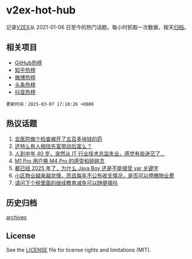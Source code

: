 # v2ex-hot-hub

 记录[V2EX](https://www.v2ex.com/)从 2021-01-06 日至今的热门话题。每小时抓取一次数据，按天[归档](archives)。
 
 ## 相关项目

- [GitHub热榜](https://github.com/lonnyzhang423/github-hot-hub)
- [知乎热榜](https://github.com/lonnyzhang423/zhihu-hot-hub)
- [微博热榜](https://github.com/lonnyzhang423/weibo-hot-hub)
- [头条热榜](https://github.com/lonnyzhang423/toutiao-hot-hub)
- [抖音热榜](https://github.com/lonnyzhang423/douyin-hot-hub)


 `更新时间：2025-03-07 17:10:26 +0800`

## 热议话题

1. [去医院做个检查被开了五百多块钱的药](https://www.v2ex.com/t/1116542)
1. [还特么有人相信先富带动后富么？](https://www.v2ex.com/t/1116622)
1. [人到中年 40 岁，突然从 IT 行业技术总监失业，感觉有些迷茫了...](https://www.v2ex.com/t/1116453)
1. [M1 Pro 用户换 M4 Pro 的感受和碎碎念](https://www.v2ex.com/t/1116474)
1. [都已经 2025 年了，为什么 Java Boy 还是不能接受 var 关键字](https://www.v2ex.com/t/1116515)
1. [小区物业越来越怠慢，而且每年不公布收支情况，是否可以停缴物业费](https://www.v2ex.com/t/1116553)
1. [请问下个税里面的继续教育减免可以随便填吗](https://www.v2ex.com/t/1116535)

## 历史归档

[archives](archives)

## License

See the [LICENSE](LICENSE) file for license rights and limitations (MIT).
